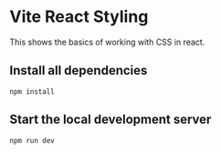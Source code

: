 # Vite React Styling

This shows the basics of working with CSS in react.

## Install all dependencies

```
npm install
```

## Start the local development server

```
npm run dev
```
